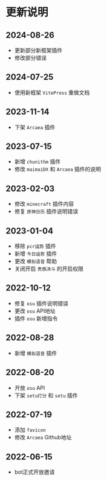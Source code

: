 # 更新说明

## 2024-08-26

- 更新部分新框架插件
- 修改部分错误

## 2024-07-25

- 使用新框架 `VitePress` 重做文档

## 2023-11-14

- 下架 `Arcaea` 插件

## 2023-07-15

- 新增 `chunithm` 插件
- 修改 `maimaiDX` 和 `Arcaea` 插件的说明

## 2023-02-03

- 修改 `minecraft` 插件内容
- 修复 `原神日历` 插件说明错误

## 2023-01-04

- 移除 `pcr运势` 插件
- 新增 `今日运势` 插件
- 更改 `模拟语音` 帮助
- 关闭开启 `贵族决斗` 的开启权限

## 2022-10-12

- 修复 `osu` 插件说明错误
- 更改 `osu` API地址
- 插件 `osu` 新增指令

## 2022-08-28

- 新增 `模拟语音` 插件

## 2022-08-20

- 开放 `osu` API
- 下架 `setu打分` 和 `setu` 插件

## 2022-07-19

- 添加 `favicon`
- 修改 `Arcaea` Github地址

## 2022-06-15

- bot正式开放邀请